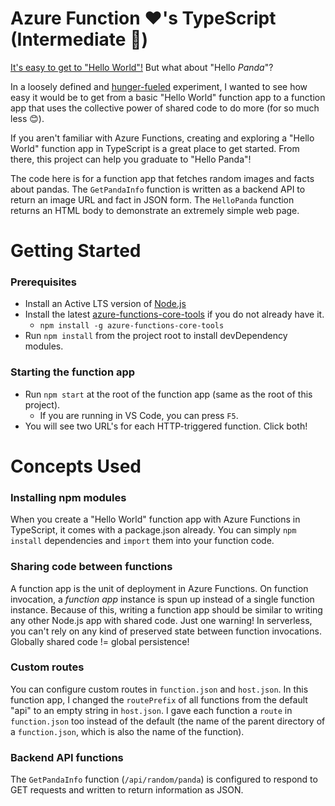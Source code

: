 # Azure Function ❤️'s TypeScript (Intermediate 🐼)

[It's easy to get to "Hello World"!](https://code.visualstudio.com/tutorials/functions-extension/getting-started) But what about "Hello *Panda*"? 

In a loosely defined and [hunger-fueled](https://www.google.com/search?q=hello+panda) experiment, I wanted to see how easy it would be to get from a basic "Hello World" function app to a function app that uses the collective power of shared code to do more (for so much less 😊).

If you aren't familiar with Azure Functions, creating and exploring a "Hello World" function app in TypeScript is a great place to get started. From there, this project can help you graduate to "Hello Panda"!

The code here is for a function app that fetches random images and facts about pandas. The `GetPandaInfo` function is written as a backend API to return an image URL and fact in JSON form. The `HelloPanda` function returns an HTML body to demonstrate an extremely simple web page.

# Getting Started
### Prerequisites
  - Install an Active LTS version of [Node.js](https://nodejs.org)
  - Install the latest [azure-functions-core-tools](https://www.npmjs.com/package/azure-functions-core-tools) if you do not already have it.
    - `npm install -g azure-functions-core-tools` 
  - Run `npm install` from the project root to install devDependency modules. 

### Starting the function app
 - Run `npm start` at the root of the function app (same as the root of this project).
   - If you are running in VS Code, you can press `F5`.
 - You will see two URL's for each HTTP-triggered function. Click both!

# Concepts Used
### Installing npm modules
When you create a "Hello World" function app with Azure Functions in TypeScript, it comes with a package.json already. You can simply `npm install` dependencies and `import` them into your function code.

### Sharing code between functions
A function app is the unit of deployment in Azure Functions. On function invocation, a *function app* instance is spun up instead of a single function instance. Because of this, writing a function app should be similar to writing any other Node.js app with shared code. Just one warning! In serverless, you can't rely on any kind of preserved state between function invocations. Globally shared code != global persistence!

### Custom routes
You can configure custom routes in `function.json` and `host.json`. In this function app, I changed the `routePrefix` of all functions from the default "api" to an empty string in `host.json`. I gave each function a `route` in `function.json` too instead of the default (the name of the parent directory of a `function.json`, which is also the name of the function).

### Backend API functions
The `GetPandaInfo` function (`/api/random/panda`) is configured to respond to GET requests and written to return information as JSON.
